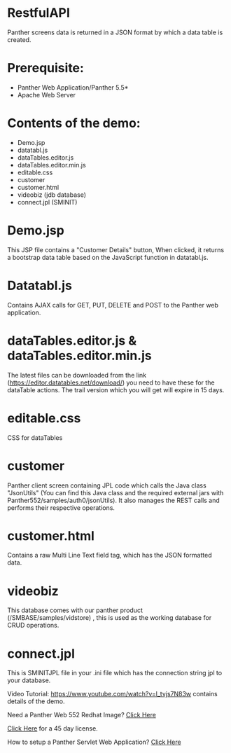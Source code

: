 # RestfulAPI
Panther screens data is returned in a JSON format by which a data table is created.

# Prerequisite:
  * Panther Web Application/Panther 5.5*
  * Apache Web Server

# Contents of the demo:
  * Demo.jsp
  * datatabl.js
  * dataTables.editor.js
  * dataTables.editor.min.js
  * editable.css
  * customer
  * customer.html
  * videobiz (jdb database)
  * connect.jpl (SMINIT)
  
# Demo.jsp
This JSP file contains a "Customer Details" button, When clicked, it returns a bootstrap data table based on the JavaScript function in datatabl.js.  

# Datatabl.js
Contains AJAX calls for GET, PUT, DELETE and POST to the Panther web application.

# dataTables.editor.js & dataTables.editor.min.js
The latest files can be downloaded from the link (https://editor.datatables.net/download/) you need to have these for the dataTable actions. The trail version which you will get will expire in 15 days.

# editable.css
CSS for dataTables

# customer
Panther client screen containing JPL code which calls the Java class  "JsonUtils" (You can find this Java class and the required external jars with Panther552/samples/auth0/jsonUtils). It also manages the REST calls and performs their respective operations.

# customer.html
Contains a raw Multi Line Text field tag, which has the JSON formatted data.

# videobiz
This database comes with our panther product (/SMBASE/samples/vidstore) , this is used as the working database for CRUD operations.

# connect.jpl
This is SMINITJPL file in your .ini file which has the connection string jpl to your database.

Video Tutorial: https://www.youtube.com/watch?v=l_tvjs7N83w  contains details of the demo.

Need a Panther Web 552 Redhat Image? [Click Here](https://hub.docker.com/r/prolificspanther/pantherweb)

[Click Here](https://www.prolifics.com/panther-trial-license-request) for a 45 day license.

How to setup a Panther Servlet Web Application? [Click Here](https://github.com/ProlificsPanther/PantherWeb/releases)
